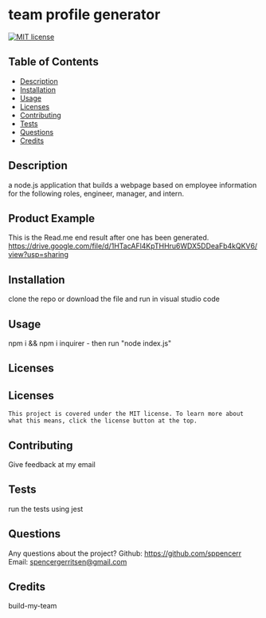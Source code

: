 # team profile generator
  [![MIT license](https://img.shields.io/badge/License-MIT-yellow.svg)](https://lbesson.mit-license.org/)
  ## Table of Contents
  * [Description](#description)
  * [Installation](#installation)
  * [Usage](#usage)
  * [Licenses](#licenses)
  * [Contributing](#contributing)
  * [Tests](#tests)
  * [Questions](#questions)
  * [Credits](#credits)



  ## Description <a name="description"></a>
  a node.js application that builds a webpage based on employee information for the following roles, engineer, manager, and intern.
  ## Product Example
  This is the Read.me end result after one has been generated.
  https://drive.google.com/file/d/1HTacAFl4KpTHHru6WDX5DDeaFb4kQKV6/view?usp=sharing
## Installation <a name="installation"></a>
clone the repo or download the file and run in visual studio code
## Usage <a name="usage"></a>
npm i && npm i inquirer - then run "node index.js"
## Licenses <a name="licenses"></a>
  ## Licenses
    This project is covered under the MIT license. To learn more about what this means, click the license button at the top.
## Contributing <a name="contributing"></a>
Give feedback at my email
## Tests <a name="tests"></a>
run the tests using jest
## Questions <a name="questions"></a>
Any questions about the project?
Github: https://github.com/sppencerr
Email: spencergerritsen@gmail.com
## Credits <a name="credits"></a>
build-my-team

